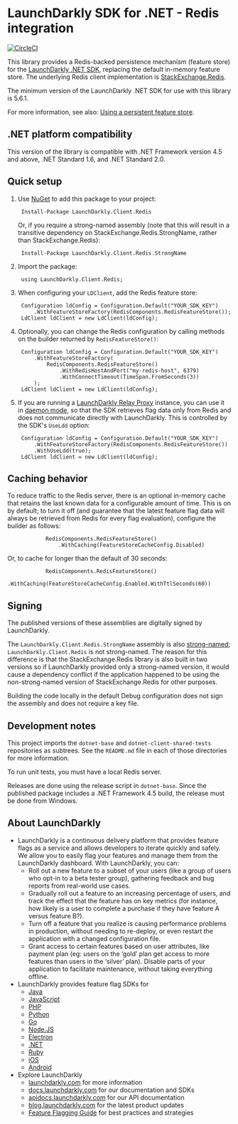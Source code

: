 LaunchDarkly SDK for .NET - Redis integration
=============================================
[![CircleCI](https://circleci.com/gh/launchdarkly/dotnet-server-sdk-redis.svg?style=svg)](https://circleci.com/gh/launchdarkly/dotnet-server-sdk-redis)

This library provides a Redis-backed persistence mechanism (feature store) for the [LaunchDarkly .NET SDK](https://github.com/launchdarkly/dotnet-client), replacing the default in-memory feature store. The underlying Redis client implementation is [StackExchange.Redis](https://github.com/StackExchange/StackExchange.Redis).

The minimum version of the LaunchDarkly .NET SDK for use with this library is 5.6.1.

For more information, see also: [Using a persistent feature store](https://docs.launchdarkly.com/v2.0/docs/using-a-persistent-feature-store).

.NET platform compatibility
---------------------------

This version of the library is compatible with .NET Framework version 4.5 and above, .NET Standard 1.6, and .NET Standard 2.0.

Quick setup
-----------

1. Use [NuGet](http://docs.nuget.org/docs/start-here/using-the-package-manager-console) to add this package to your project:

        Install-Package LaunchDarkly.Client.Redis

   Or, if you require a strong-named assembly (note that this will result in a transitive dependency on StackExchange.Redis.StrongName, rather than StackExchange.Redis):

        Install-Package LaunchDarkly.Client.Redis.StrongName

2. Import the package:

        using LaunchDarkly.Client.Redis;

3. When configuring your `LDClient`, add the Redis feature store:

        Configuration ldConfig = Configuration.Default("YOUR_SDK_KEY")
            .WithFeatureStoreFactory(RedisComponents.RedisFeatureStore());
        LdClient ldClient = new LdClient(ldConfig);

4. Optionally, you can change the Redis configuration by calling methods on the builder returned by `RedisFeatureStore()`:

        Configuration ldConfig = Configuration.Default("YOUR_SDK_KEY")
            .WithFeatureStoreFactory(
                RedisComponents.RedisFeatureStore()
                    .WithRedisHostAndPort("my-redis-host", 6379)
                    .WithConnectTimeout(TimeSpan.FromSeconds(3))
            );
        LdClient ldClient = new LdClient(ldConfig);

5. If you are running a [LaunchDarkly Relay Proxy](https://github.com/launchdarkly/ld-relay) instance, you can use it in [daemon mode](https://github.com/launchdarkly/ld-relay#daemon-mode), so that the SDK retrieves flag data only from Redis and does not communicate directly with LaunchDarkly. This is controlled by the SDK's `UseLdd` option:

        Configuration ldConfig = Configuration.Default("YOUR_SDK_KEY")
            .WithFeatureStoreFactory(RedisComponents.RedisFeatureStore())
            .WithUseLdd(true);
        LdClient ldClient = new LdClient(ldConfig);

Caching behavior
----------------

To reduce traffic to the Redis server, there is an optional in-memory cache that retains the last known data for a configurable amount of time. This is on by default; to turn it off (and guarantee that the latest feature flag data will always be retrieved from Redis for every flag evaluation), configure the builder as follows:

                RedisComponents.RedisFeatureStore()
                    .WithCaching(FeatureStoreCacheConfig.Disabled)

Or, to cache for longer than the default of 30 seconds:

                RedisComponents.RedisFeatureStore()
                    .WithCaching(FeatureStoreCacheConfig.Enabled.WithTtlSeconds(60))

Signing
-------

The published versions of these assemblies are digitally signed by LaunchDarkly.

The `LaunchDarkly.Client.Redis.StrongName` assembly is also [strong-named](https://docs.microsoft.com/en-us/dotnet/framework/app-domains/strong-named-assemblies); `LaunchDarkly.Client.Redis` is not strong-named. The reason for this difference is that the StackExchange.Redis library is also built in two versions so if LaunchDarkly provided only a strong-named version, it would cause a dependency conflict if the application happened to be using the non-strong-named version of StackExchange.Redis for other purposes.

Building the code locally in the default Debug configuration does not sign the assembly and does not require a key file.

Development notes
-----------------

This project imports the `dotnet-base` and `dotnet-client-shared-tests` repositories as subtrees. See the `README.md` file in each of those directories for more information.

To run unit tests, you must have a local Redis server.

Releases are done using the release script in `dotnet-base`. Since the published package includes a .NET Framework 4.5 build, the release must be done from Windows.

About LaunchDarkly
-----------

* LaunchDarkly is a continuous delivery platform that provides feature flags as a service and allows developers to iterate quickly and safely. We allow you to easily flag your features and manage them from the LaunchDarkly dashboard.  With LaunchDarkly, you can:
    * Roll out a new feature to a subset of your users (like a group of users who opt-in to a beta tester group), gathering feedback and bug reports from real-world use cases.
    * Gradually roll out a feature to an increasing percentage of users, and track the effect that the feature has on key metrics (for instance, how likely is a user to complete a purchase if they have feature A versus feature B?).
    * Turn off a feature that you realize is causing performance problems in production, without needing to re-deploy, or even restart the application with a changed configuration file.
    * Grant access to certain features based on user attributes, like payment plan (eg: users on the ‘gold’ plan get access to more features than users in the ‘silver’ plan). Disable parts of your application to facilitate maintenance, without taking everything offline.
* LaunchDarkly provides feature flag SDKs for
    * [Java](http://docs.launchdarkly.com/docs/java-sdk-reference "Java SDK")
    * [JavaScript](http://docs.launchdarkly.com/docs/js-sdk-reference "LaunchDarkly JavaScript SDK")
    * [PHP](http://docs.launchdarkly.com/docs/php-sdk-reference "LaunchDarkly PHP SDK")
    * [Python](http://docs.launchdarkly.com/docs/python-sdk-reference "LaunchDarkly Python SDK")
    * [Go](http://docs.launchdarkly.com/docs/go-sdk-reference "LaunchDarkly Go SDK")
    * [Node.JS](http://docs.launchdarkly.com/docs/node-sdk-reference "LaunchDarkly Node SDK")
    * [Electron](http://docs.launchdarkly.com/docs/electron-sdk-reference "LaunchDarkly Electron SDK")
    * [.NET](http://docs.launchdarkly.com/docs/dotnet-sdk-reference "LaunchDarkly .Net SDK")
    * [Ruby](http://docs.launchdarkly.com/docs/ruby-sdk-reference "LaunchDarkly Ruby SDK")
    * [iOS](http://docs.launchdarkly.com/docs/ios-sdk-reference "LaunchDarkly iOS SDK")
    * [Android](http://docs.launchdarkly.com/docs/android-sdk-reference "LaunchDarkly Android SDK")
* Explore LaunchDarkly
    * [launchdarkly.com](http://www.launchdarkly.com/ "LaunchDarkly Main Website") for more information
    * [docs.launchdarkly.com](http://docs.launchdarkly.com/  "LaunchDarkly Documentation") for our documentation and SDKs
    * [apidocs.launchdarkly.com](http://apidocs.launchdarkly.com/  "LaunchDarkly API Documentation") for our API documentation
    * [blog.launchdarkly.com](http://blog.launchdarkly.com/  "LaunchDarkly Blog Documentation") for the latest product updates
    * [Feature Flagging Guide](https://github.com/launchdarkly/featureflags/  "Feature Flagging Guide") for best practices and strategies

